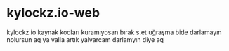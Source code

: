 # kylockz.io-web
kylockz.io kaynak kodları kuramıyosan bırak s.et uğraşma bide darlamayın nolursun aq ya valla artık yalvarcam darlamyın diye aq
